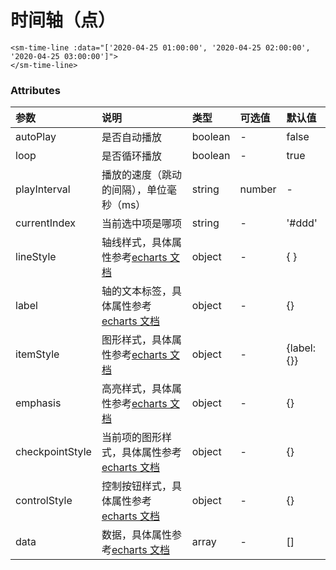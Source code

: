 # 时间轴（点）

<sm-iframe src="https://iclient.supermap.io/examples/component/components_time_line_vue.html"></sm-iframe>

```vue
<sm-time-line :data="['2020-04-25 01:00:00', '2020-04-25 02:00:00', '2020-04-25 03:00:00']">
</sm-time-line>
```

### Attributes

| 参数            | 说明                                                                                                             | 类型    | 可选值 | 默认值      |
| :-------------- | :--------------------------------------------------------------------------------------------------------------- | :------ | :----- | :---------- |
| autoPlay        | 是否自动播放                                                                                                     | boolean | -      | false       |
| loop            | 是否循环播放                                                                                                     | boolean | -      | true        |
| playInterval    | 播放的速度（跳动的间隔），单位毫秒（ms）                                                                         | string  | number | -           | 3000 |
| currentIndex    | 当前选中项是哪项                                                                                                 | string  | -      | '#ddd'      |
| lineStyle       | 轴线样式，具体属性参考[echarts 文档](https://echarts.apache.org/zh/option.html#timeline.lineStyle)               | object  | -      | { }         |
| label           | 轴的文本标签，具体属性参考[echarts 文档](https://echarts.apache.org/zh/option.html#timeline.label)               | object  | -      | {}          |
| itemStyle       | 图形样式，具体属性参考[echarts 文档](https://echarts.apache.org/zh/option.html#timeline.itemStyle)               | object  | -      | {label: {}} |
| emphasis        | 高亮样式，具体属性参考[echarts 文档](https://echarts.apache.org/zh/option.html#timeline.emphasis)                | object  | -      | {}          |
| checkpointStyle | 当前项的图形样式，具体属性参考[echarts 文档](https://echarts.apache.org/zh/option.html#timeline.checkpointStyle) | object  | -      | {}          |
| controlStyle    | 控制按钮样式，具体属性参考[echarts 文档](https://echarts.apache.org/zh/option.html#timeline.controlStyle)        | object  | -      | {}          |
| data            | 数据，具体属性参考[echarts 文档](https://echarts.apache.org/zh/option.html#timeline.data)                        | array   | -      | []          |
